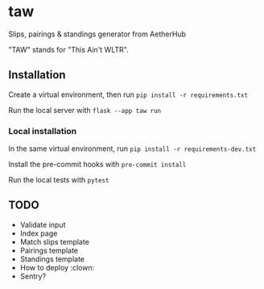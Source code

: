 # taw
Slips, pairings &amp; standings generator from AetherHub

"TAW" stands for "This Ain't WLTR".

## Installation

Create a virtual environment, then run `pip install -r requirements.txt`

Run the local server with `flask --app taw run`

### Local installation

In the same virtual environment, run `pip install -r requirements-dev.txt`

Install the pre-commit hooks with `pre-commit install`

Run the local tests with `pytest`

## TODO

- Validate input
- Index page
- Match slips template
- Pairings template
- Standings template
- How to deploy :clown:
- Sentry?

